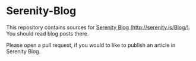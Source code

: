 # Serenity-Blog

This repository contains sources for [Serenity Blog (http://serenity.is/Blog/)](http://serenity.is/Blog/). You should read blog posts there.

Please open a pull request, if you would to like to publish an article in Serenity Blog.
